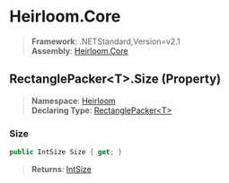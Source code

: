 # Heirloom.Core

> **Framework**: .NETStandard,Version=v2.1  
> **Assembly**: [Heirloom.Core][0]

## RectanglePacker\<T>.Size (Property)

> **Namespace**: [Heirloom][0]  
> **Declaring Type**: [RectanglePacker\<T>][1]

### Size

```cs
public IntSize Size { get; }
```

> **Returns**: [IntSize][2]

[0]: ../../../Heirloom.Core.md
[1]: ../RectanglePacker[T].md
[2]: ../IntSize.md
